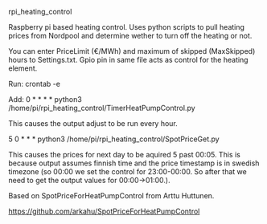 rpi_heating_control

Raspberry pi based heating control. Uses python scripts to pull heating prices from
Nordpool and determine wether to turn off the heating or not.

You can enter PriceLimit (€/MWh) and maximum of skipped (MaxSkipped) hours to Settings.txt.
Gpio pin in same file acts as control for the heating element.

Run:
crontab -e

Add:
0 * * * * python3 /home/pi/rpi_heating_control/TimerHeatPumpControl.py

This causes the output adjust to be run every hour.

5 0 * * * python3 /home/pi/rpi_heating_control/SpotPriceGet.py

This causes the prices for next day to be aquired 5 past 00:05. This is because output assumes finnish time and the price timestamp is in swedish timezone (so 00:00 we set the control for 23:00-00:00. So after that we need to get the output values for 00:00->01:00.).


Based on SpotPriceForHeatPumpControl from Arttu Huttunen.

https://github.com/arkahu/SpotPriceForHeatPumpControl